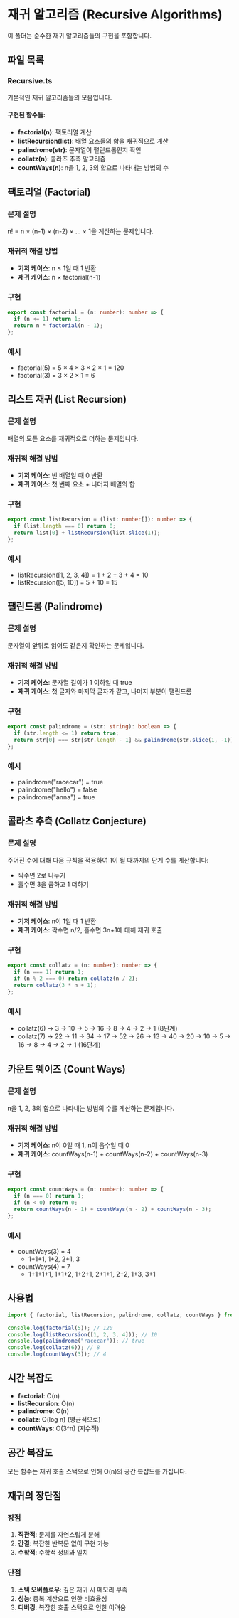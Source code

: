 # 재귀 알고리즘 (Recursive Algorithms)

이 폴더는 순수한 재귀 알고리즘들의 구현을 포함합니다.

## 파일 목록

### Recursive.ts
기본적인 재귀 알고리즘들의 모음입니다.

#### 구현된 함수들:

- **factorial(n)**: 팩토리얼 계산
- **listRecursion(list)**: 배열 요소들의 합을 재귀적으로 계산
- **palindrome(str)**: 문자열이 팰린드롬인지 확인
- **collatz(n)**: 콜라츠 추측 알고리즘
- **countWays(n)**: n을 1, 2, 3의 합으로 나타내는 방법의 수

## 팩토리얼 (Factorial)

### 문제 설명
n! = n × (n-1) × (n-2) × ... × 1을 계산하는 문제입니다.

### 재귀적 해결 방법
- **기저 케이스**: n ≤ 1일 때 1 반환
- **재귀 케이스**: n × factorial(n-1)

### 구현
```typescript
export const factorial = (n: number): number => {
  if (n <= 1) return 1;
  return n * factorial(n - 1);
};
```

### 예시
- factorial(5) = 5 × 4 × 3 × 2 × 1 = 120
- factorial(3) = 3 × 2 × 1 = 6

## 리스트 재귀 (List Recursion)

### 문제 설명
배열의 모든 요소를 재귀적으로 더하는 문제입니다.

### 재귀적 해결 방법
- **기저 케이스**: 빈 배열일 때 0 반환
- **재귀 케이스**: 첫 번째 요소 + 나머지 배열의 합

### 구현
```typescript
export const listRecursion = (list: number[]): number => {
  if (list.length === 0) return 0;
  return list[0] + listRecursion(list.slice(1));
};
```

### 예시
- listRecursion([1, 2, 3, 4]) = 1 + 2 + 3 + 4 = 10
- listRecursion([5, 10]) = 5 + 10 = 15

## 팰린드롬 (Palindrome)

### 문제 설명
문자열이 앞뒤로 읽어도 같은지 확인하는 문제입니다.

### 재귀적 해결 방법
- **기저 케이스**: 문자열 길이가 1 이하일 때 true
- **재귀 케이스**: 첫 글자와 마지막 글자가 같고, 나머지 부분이 팰린드롬

### 구현
```typescript
export const palindrome = (str: string): boolean => {
  if (str.length <= 1) return true;
  return str[0] === str[str.length - 1] && palindrome(str.slice(1, -1));
};
```

### 예시
- palindrome("racecar") = true
- palindrome("hello") = false
- palindrome("anna") = true

## 콜라츠 추측 (Collatz Conjecture)

### 문제 설명
주어진 수에 대해 다음 규칙을 적용하여 1이 될 때까지의 단계 수를 계산합니다:
- 짝수면 2로 나누기
- 홀수면 3을 곱하고 1 더하기

### 재귀적 해결 방법
- **기저 케이스**: n이 1일 때 1 반환
- **재귀 케이스**: 짝수면 n/2, 홀수면 3n+1에 대해 재귀 호출

### 구현
```typescript
export const collatz = (n: number): number => {
  if (n === 1) return 1;
  if (n % 2 === 0) return collatz(n / 2);
  return collatz(3 * n + 1);
};
```

### 예시
- collatz(6) → 3 → 10 → 5 → 16 → 8 → 4 → 2 → 1 (8단계)
- collatz(7) → 22 → 11 → 34 → 17 → 52 → 26 → 13 → 40 → 20 → 10 → 5 → 16 → 8 → 4 → 2 → 1 (16단계)

## 카운트 웨이즈 (Count Ways)

### 문제 설명
n을 1, 2, 3의 합으로 나타내는 방법의 수를 계산하는 문제입니다.

### 재귀적 해결 방법
- **기저 케이스**: n이 0일 때 1, n이 음수일 때 0
- **재귀 케이스**: countWays(n-1) + countWays(n-2) + countWays(n-3)

### 구현
```typescript
export const countWays = (n: number): number => {
  if (n === 0) return 1;
  if (n < 0) return 0;
  return countWays(n - 1) + countWays(n - 2) + countWays(n - 3);
};
```

### 예시
- countWays(3) = 4
  - 1+1+1, 1+2, 2+1, 3
- countWays(4) = 7
  - 1+1+1+1, 1+1+2, 1+2+1, 2+1+1, 2+2, 1+3, 3+1

## 사용법

```typescript
import { factorial, listRecursion, palindrome, collatz, countWays } from './Recursive';

console.log(factorial(5)); // 120
console.log(listRecursion([1, 2, 3, 4])); // 10
console.log(palindrome("racecar")); // true
console.log(collatz(6)); // 8
console.log(countWays(3)); // 4
```

## 시간 복잡도

- **factorial**: O(n)
- **listRecursion**: O(n)
- **palindrome**: O(n)
- **collatz**: O(log n) (평균적으로)
- **countWays**: O(3^n) (지수적)

## 공간 복잡도

모든 함수는 재귀 호출 스택으로 인해 O(n)의 공간 복잡도를 가집니다.

## 재귀의 장단점

### 장점
1. **직관적**: 문제를 자연스럽게 분해
2. **간결**: 복잡한 반복문 없이 구현 가능
3. **수학적**: 수학적 정의와 일치

### 단점
1. **스택 오버플로우**: 깊은 재귀 시 메모리 부족
2. **성능**: 중복 계산으로 인한 비효율성
3. **디버깅**: 복잡한 호출 스택으로 인한 어려움 